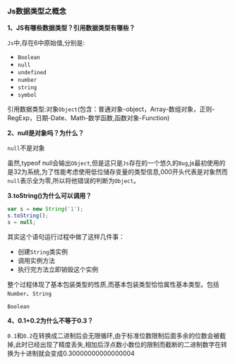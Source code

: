 ### Js数据类型之概念

**1、JS有哪些数据类型？引用数据类型有哪些？**

`Js`中,存在6中原始值,分别是:

- `Boolean`
- `null`
- `undefined`
- `number`
- `string`
- `symbol`

引用数据类型:对象`Object`(包含：普通对象-object，Array-数组对象，正则-RegExp，日期-Date、Math-数学函数,函数对象-Function)

**2、null是对象吗？为什么？**

`null`不是对象

虽然,typeof null会输出`Object`,但是这只是`Js`存在的一个悠久的`Bug`,js最初使用的是32为系统,为了性能考虑使用低位储存变量的类型信息,000开头代表是对象然而`null`表示全为零,所以将他错误的判断为`Object`。

**3.toString()为什么可以调用？**

```js
var s = new String('1');
s.toString();
s = null;
```

其实这个语句运行过程中做了这样几件事：

- 创建`String`类实例
- 调用实例方法
- 执行完方法立即销毁这个实例

整个过程体现了基本包装类型的性质,而基本包装类型恰恰属性基本类型。包括`Number`、`String`

`Boolean`

**4、0.1+0.2为什么不等于0.3？**

`0.1`和`0.2`在转换成二进制后会无限循环,由于标准位数限制后面多余的位数会被截掉,此时已经出现了精度丢失,相加后浮点数小数位的限制而截断的二进制数字在转换为十进制就会变成0.30000000000000004